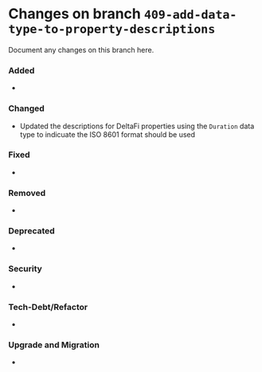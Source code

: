 # Changes on branch `409-add-data-type-to-property-descriptions`
Document any changes on this branch here.
### Added
- 

### Changed
- Updated the descriptions for DeltaFi properties using the `Duration` data type to indicuate the ISO 8601 format should be used

### Fixed
- 

### Removed
- 

### Deprecated
- 

### Security
- 

### Tech-Debt/Refactor
- 

### Upgrade and Migration
- 
